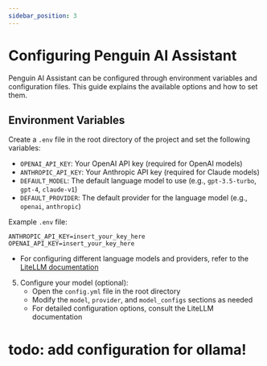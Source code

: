 ```yaml
---
sidebar_position: 3
---
```


# Configuring Penguin AI Assistant

Penguin AI Assistant can be configured through environment variables and configuration files. This guide explains the available options and how to set them.

## Environment Variables

Create a `.env` file in the root directory of the project and set the following variables:

- `OPENAI_API_KEY`: Your OpenAI API key (required for OpenAI models)
- `ANTHROPIC_API_KEY`: Your Anthropic API key (required for Claude models)
- `DEFAULT_MODEL`: The default language model to use (e.g., `gpt-3.5-turbo`, `gpt-4`, `claude-v1`)
- `DEFAULT_PROVIDER`: The default provider for the language model (e.g., `openai`, `anthropic`)

Example `.env` file:

```
ANTHROPIC_API_KEY=insert_your_key_here
OPENAI_API_KEY=insert_your_key_here
```


- For configuring different language models and providers, refer to the [LiteLLM documentation](https://docs.litellm.ai/docs/providers)

5. Configure your model (optional):
   - Open the `config.yml` file in the root directory
   - Modify the `model`, `provider`, and `model_configs` sections as needed
   - For detailed configuration options, consult the LiteLLM documentation



# todo: add configuration for ollama!
